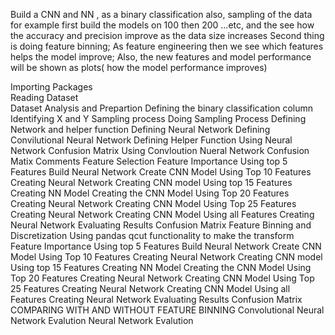 
Build a CNN and NN , as a binary classification
also, sampling of the data for example first build the models on 100 then 200 ...etc, and the see how the accuracy and precision improve as the data size increases
Second thing is doing feature binning; As feature engineering then we see which features helps the model improve; Also, the new features and model performance will be shown as plots( how the model performance improves)


Importing Packages <br>
Reading Dataset<br>
Dataset Analysis and Prepartion
Defining the binary classification column
Identifying X and Y
Sampling process
Doing Sampling Process
Defining Network and helper function
Defining Neural Network
Defining Convilutional Neural Network
Defining Helper Function
Using Neural Network
Confusion Matrix
Using Convloution Nueral Network
Confusion Matix
Comments
Feature Selection
Feature Importance
Using top 5 Features
Build Neural Network
Create CNN Model
Using Top 10 Features
Creating Neural Network
Creating CNN model
Using top 15 Features
Creating NN Model
Creating the CNN Model
Using Top 20 Features
Creating Neural Network
Creating CNN Model
Using Top 25 Features
Creating Neural Network
Creating CNN Model
Using all Features
Creating Neural Network
Evaluating Results
Confusion Matrix
Feature Binning and Discretization
Using pandas qcut functionality to make the transform
Feature Importance
Using top 5 Features
Build Neural Network
Create CNN Model
Using Top 10 Features
Creating Neural Network
Creating CNN model
Using top 15 Features
Creating NN Model
Creating the CNN Model
Using Top 20 Features
Creating Neural Network
Creating CNN Model
Using Top 25 Features
Creating Neural Network
Creating CNN Model
Using all Features
Creating Neural Network
Evaluating Results
Confusion Matrix
COMPARING WITH AND WITHOUT FEATURE BINNING
Convolutional Neural Network Evalution
Neural Network Evalution
